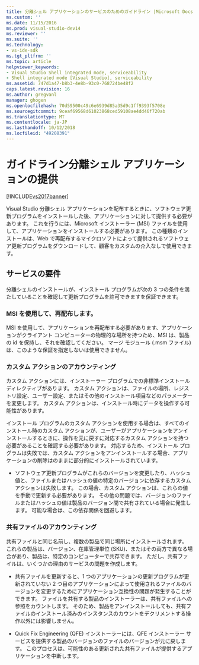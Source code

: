 ```yaml
---
title: 分離シェル アプリケーションのサービスのためのガイドライン |Microsoft Docs
ms.custom: ''
ms.date: 11/15/2016
ms.prod: visual-studio-dev14
ms.reviewer: ''
ms.suite: ''
ms.technology:
- vs-ide-sdk
ms.tgt_pltfrm: ''
ms.topic: article
helpviewer_keywords:
- Visual Studio Shell integrated mode, serviceability
- Shell integrated mode [Visual Studio], serviceability
ms.assetid: 747d1a47-b8b3-4e8b-93c0-768724be48f2
caps.latest.revision: 16
ms.author: gregvanl
manager: ghogen
ms.openlocfilehash: 70d59500c49c6e6939d85a35d9c1ff9393f5708e
ms.sourcegitcommit: 9ceaf69568d61023868ced59108ae4dd46f720ab
ms.translationtype: MT
ms.contentlocale: ja-JP
ms.lasthandoff: 10/12/2018
ms.locfileid: "49208391"
---
```

# <a name="servicing-guidelines-for-isolated-shell-applications"></a>ガイドライン分離シェル アプリケーションの提供
[!INCLUDE[vs2017banner](../includes/vs2017banner.md)]

Visual Studio 分離シェル アプリケーションを配布するときに、ソフトウェア更新プログラムをインストールした後、アプリケーションに対して提供する必要があります。 これを行うには、Microsoft インストーラー (MSI) ファイルを使用して、アプリケーションをインストールする必要があります。 この種類のインストールは、Web で再配布するマイクロソフトによって提供されるソフトウェア更新プログラムをダウンロードして、顧客をカスタムの介入なしで使用できます。  
  
## <a name="servicing-requirements"></a>サービスの要件  
 分離シェルのインストールが、インストール プログラムが次の 3 つの条件を満たしていることを確認して更新プログラムを許可できますを保証できます。  
  
### <a name="redistribute-by-using-an-msi"></a>MSI を使用して、再配布します。  
 MSI を使用して、アプリケーションを再配布する必要があります、アプリケーションがクライアント コンピューターの物理的な場所を持つため、MSI は、製品の id を保持し、それを確認してください。 マージ モジュール (.msm ファイル) は、このような保証を指定しないは使用できません。  
  
### <a name="accounting-for-custom-actions"></a>カスタム アクションのアカウンティング  
 カスタム アクションには、インストーラー プログラムでの非標準インストール ディレクティブがあります。 カスタム アクションは、ファイルの場所、レジストリ設定、ユーザー設定、またはその他のインストール項目などのパラメーターを変更します。 カスタム アクションは、インストール時にデータを操作する可能性があります。  
  
 インストール プログラムのカスタム アクションを使用する場合は、すべてのインストール時のカスタム アクションが、ユーザーがアプリケーションをアンインストールするときに、操作を元に戻すに対応するカスタム アクションを持つ必要があることを確認する必要があります。 対応するため、インストール プログラムは失敗では、カスタム アクションをアンインストールする場合、アプリケーションの削除はのままに部分的にインストールされています。  
  
-   ソフトウェア更新プログラムがこれらのバージョンを変更したり、ハッシュ値と、ファイルまたはハッシュの値の特定のバージョンに依存するカスタム アクションは失敗します。 この場合、カスタム アクションは、これらの値を手動で更新する必要があります。 その他の問題では、バージョンのファイルまたはハッシュの値は製品のバージョン間で共有されている場合に発生します。 可能な場合は、この依存関係を回避します。  
  
### <a name="accounting-for-shared-files"></a>共有ファイルのアカウンティング  
 共有ファイルと同じ名前し、複数の製品で同じ場所にインストールされます。 これらの製品は、バージョン、在庫管理単位 (SKU)、またはその両方で異なる場合があり、製品は、特定のコンピューターで共存できます。 ただし、共有ファイルは、いくつかの理由のサービスの問題を作成します。  
  
-   共有ファイルを更新すると、1 つのアプリケーションの更新プログラムが更新されていない 2 つ目のアプリケーションによって使用されるファイルのバージョンを変更するためにアプリケーション互換性の問題が発生することができます。 ファイルを共有する製品のインストーラーは、共有ファイルへの参照をカウントします。 そのため、製品をアンインストールしても、共有ファイルのインストール済みのインスタンスのカウントをデクリメントする操作以外には影響しません。  
  
-   Quick Fix Engineering (QFE) インストーラーには、QFE インストーラー サービスを提供する製品のバージョンのファイルのバージョンが元に戻します。 このプロセスは、可能性のある更新された共有ファイルが提供するアプリケーションを中断します。

